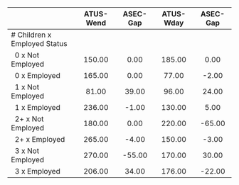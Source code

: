
|                      |    ATUS-Wend |     ASEC-Gap |    ATUS-Wday |     ASEC-Gap |
| -------------------- | :----------: | :----------: | :----------: | :----------: |
| # Children x Employed Status |              |              |              |              |
| &nbsp;&nbsp;0 x Not Employed |       150.00 |         0.00 |       185.00 |         0.00 |
| &nbsp;&nbsp;0 x Employed |       165.00 |         0.00 |        77.00 |        -2.00 |
| &nbsp;&nbsp;1 x Not Employed |        81.00 |        39.00 |        96.00 |        24.00 |
| &nbsp;&nbsp;1 x Employed |       236.00 |        -1.00 |       130.00 |         5.00 |
| &nbsp;&nbsp;2+ x Not Employed |       180.00 |         0.00 |       220.00 |       -65.00 |
| &nbsp;&nbsp;2+ x Employed |       265.00 |        -4.00 |       150.00 |        -3.00 |
| &nbsp;&nbsp;3 x Not Employed |       270.00 |       -55.00 |       170.00 |        30.00 |
| &nbsp;&nbsp;3 x Employed |       206.00 |        34.00 |       176.00 |       -22.00 |

